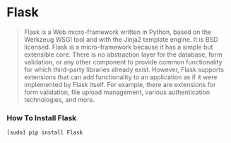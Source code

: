 # Flask

> Flask is a Web micro-framework written in Python, based on the Werkzeug WSGI tool and with the Jinja2 template engine. It is BSD licensed.
>Flask is a micro-framework because it has a simple but extensible core. There is no abstraction layer for the database, form validation, or any other component to provide common functionality for which third-party libraries already exist. However, Flask supports extensions that can add functionality to an application as if it were implemented by Flask itself. For example, there are extensions for form validation, file upload management, various authentication technologies, and more.

### How To Install Flask

``` bash
[sudo] pip install Flask
```